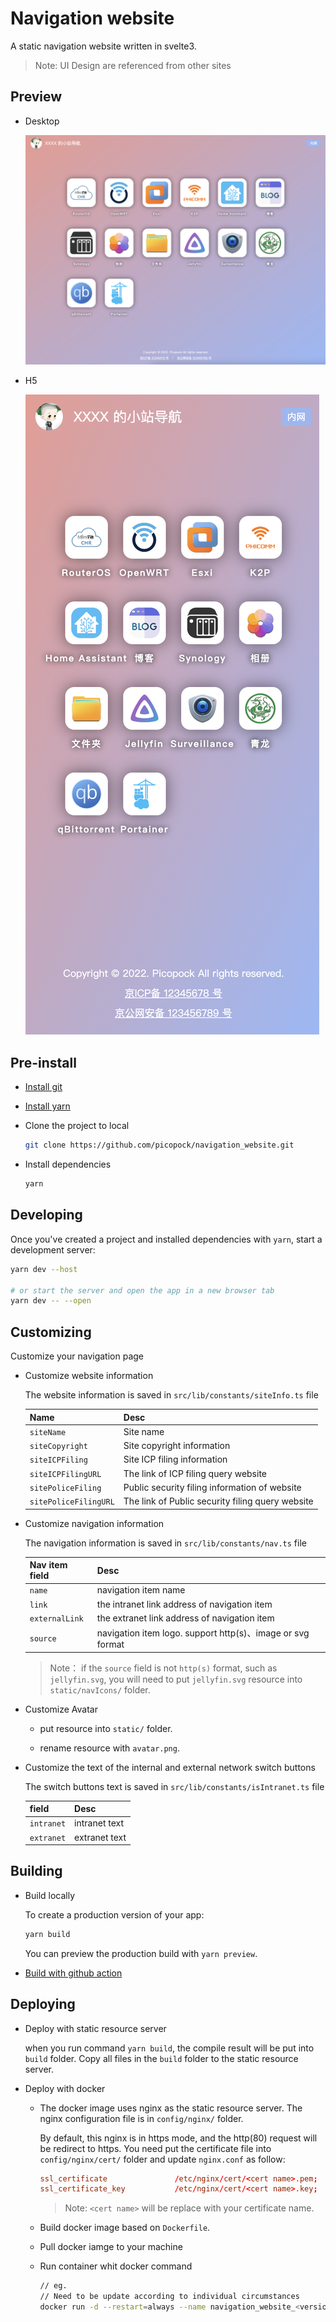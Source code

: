 # Navigation website

A static navigation website written in svelte3.

> Note: UI Design are referenced from other sites

## Preview

- Desktop

  ![Desktop website](./snapshot_desktop.png)

- H5

  ![H5 Website](./snapshot_h5.png)

## Pre-install

- [Install git](https://git-scm.com/book/en/v2/Getting-Started-Installing-Git)
  
- [Install yarn](https://classic.yarnpkg.com/lang/en/docs/install/#windows-stable)

- Clone the project to local
  
  ```bash
  git clone https://github.com/picopock/navigation_website.git
  ```

- Install dependencies

  ```bash
  yarn
  ```

## Developing

Once you've created a project and installed dependencies with `yarn`, start a development server:

```bash
yarn dev --host

# or start the server and open the app in a new browser tab
yarn dev -- --open
```

## Customizing

Customize your navigation page

- Customize website information

  The website information is saved in `src/lib/constants/siteInfo.ts` file

  | Name                  | Desc                                             |
  | :-------------------- | :----------------------------------------------- |
  | `siteName`            | Site name                                        |
  | `siteCopyright`       | Site copyright information                       |
  | `siteICPFiling`       | Site ICP filing information                      |
  | `siteICPFilingURL`    | The link of ICP filing query website             |
  | `sitePoliceFiling`    | Public security filing information of website    |
  | `sitePoliceFilingURL` | The link of Public security filing query website |

- Customize navigation information

  The navigation information is saved in `src/lib/constants/nav.ts` file

  | Nav item field | Desc                                                       |
  | :------------- | :--------------------------------------------------------- |
  | `name`         | navigation item name                                       |
  | `link`         | the intranet link address of navigation item               |
  | `externalLink` | the extranet link address of navigation item               |
  | `source`       | navigation item logo. support http(s)、image or svg format |

  > Note： if the `source` field is not `http(s)` format, such as `jellyfin.svg`, you will need to put `jellyfin.svg` resource into  `static/navIcons/` folder.

- Customize Avatar

  - put resource into `static/` folder.

  - rename resource with `avatar.png`.

- Customize the text of the internal and external network switch buttons

  The switch buttons text is saved in `src/lib/constants/isIntranet.ts` file

  | field      | Desc          |
  | :--------- | :------------ |
  | `intranet` | intranet text |
  | `extranet` | extranet text |
  
## Building

- Build locally

  To create a production version of your app:

  ```bash
  yarn build
  ```

  You can preview the production build with `yarn preview`.

- [Build with github action](https://github.com/picopock/navigation_website/actions)

## Deploying

- Deploy with static resource server
  
  when you run command `yarn build`, the compile result will be put into `build` folder. Copy all files in the `build` folder to the static resource server.

- Deploy with docker

  - The docker image uses nginx as the static resource server. The nginx configuration file is in `config/nginx/` folder.

    By default, this nginx is in https mode, and the http(80) request will be redirect to https. You need put the certificate file into `config/nginx/cert/` folder and update `nginx.conf` as follow:

    ```conf
    ssl_certificate               /etc/nginx/cert/<cert name>.pem;
    ssl_certificate_key           /etc/nginx/cert/<cert name>.key;
    ```

    > Note: `<cert name>` will be replace with your certificate name.

  - Build docker image based on `Dockerfile`.
  - Pull docker iamge to your machine
  - Run container whit docker command
  
    ```sh
    // eg.
    // Need to be update according to individual circumstances
    docker run -d --restart=always --name navigation_website_<version> -p 8080:80 -p 8443:443 xxxx.com/xxxx/navigation_website:<version>
    ```
